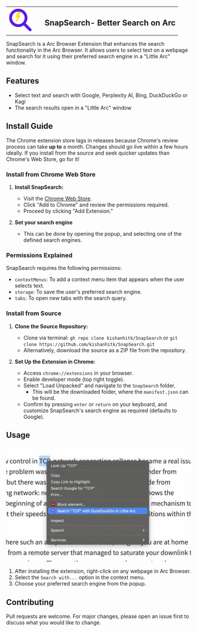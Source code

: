 <table>
  <tr>
    <td><img src="/icons/icon128.png" alt="SnapSearch" width="64"></td>
    <td><h2 style="margin-left: 20px;">SnapSearch- Better Search on Arc</h2></td>
  </tr>
</table>

SnapSearch is a Arc Browser Extension that enhances the search functionality in the Arc Browser. It allows users to select text on a webpage and search for it using their preferred search engine in a "Little Arc" window.

## Features

- Select text and search with Google, Perplexity Al, Bing, DuckDuckGo or Kagi
- The search results open in a "Little Arc" window

## Install Guide

The Chrome extension store lags in releases because Chrome's review process can take **up to** a month. Changes should go live within a few hours ideally. If you install from the source and seek quicker updates than Chrome's Web Store, go for it!

### Install from Chrome Web Store

1. **Install SnapSearch:**

   - Visit the [Chrome Web Store](https://chromewebstore.google.com/detail/snapsearch-better-search/aeblbpjamlpjfedjbkhnbiecmepbgkdo?hl=en).
   - Click "Add to Chrome" and review the permissions required.
   - Proceed by clicking "Add Extension."

2. **Set your search engine**
   - This can be done by opening the popup, and selecting one of the defined search engines.

### Permissions Explained

SnapSearch requires the following permissions:

- `contextMenus`: To add a context menu item that appears when the user selects text.
- `storage`: To save the user's preferred search engine.
- `tabs`: To open new tabs with the search query.

### Install from Source

1. **Clone the Source Repository:**

   - Clone via terminal: `gh repo clone kishanhitk/SnapSearch` or `git clone https://github.com/kishanhitk/SnapSearch.git`
   - Alternatively, download the source as a ZIP file from the repository.

2. **Set Up the Extension in Chrome:**
   - Access `chrome://extensions` in your browser.
   - Enable developer mode (top right toggle).
   - Select "Load Unpacked" and navigate to the `SnapSearch` folder.
      - This will be the downloaded folder, where the `manifest.json` can be found.
   - Confirm by pressing `enter` or `return` on your keyboard, and customize SnapSearch's search engine as required (defaults to Google).

## Usage

![SnapSearch Demo](/screenshots/demo.jpg)

1. After installing the extension, right-click on any webpage in Arc Browser.
2. Select the `Search with...` option in the context menu.
3. Choose your preferred search engine from the popup.

## Contributing

Pull requests are welcome. For major changes, please open an issue first to discuss what you would like to change.
